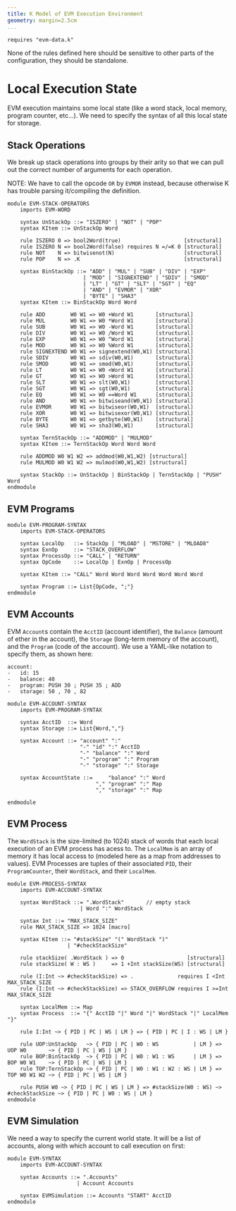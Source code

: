 ```yaml
---
title: K Model of EVM Execution Environment
geometry: margin=2.5cm
...
```



```k
requires "evm-data.k"
```

None of the rules defined here should be sensitive to other parts of the
configuration, they should be standalone.


Local Execution State
=====================

EVM execution maintains some local state (like a word stack, local memory,
program counter, etc...). We need to specify the syntax of all this local state
for storage.

Stack Operations
----------------

We break up stack operations into groups by their arity so that we can pull out
the correct number of arguments for each operation.

NOTE: We have to call the opcode `OR` by `EVMOR` instead, because otherwise K
has trouble parsing it/compiling the definition.

```k
module EVM-STACK-OPERATORS
    imports EVM-WORD

    syntax UnStackOp ::= "ISZERO" | "NOT" | "POP"
    syntax KItem ::= UnStackOp Word

    rule ISZERO 0 => bool2Word(true)                    [structural]
    rule ISZERO N => bool2Word(false) requires N =/=K 0 [structural]
    rule NOT    N => bitwisenot(N)                      [structural]
    rule POP    N => .K                                 [structural]

    syntax BinStackOp ::= "ADD" | "MUL" | "SUB" | "DIV" | "EXP"
                        | "MOD" | "SIGNEXTEND" | "SDIV" | "SMOD"
                        | "LT" | "GT" | "SLT" | "SGT" | "EQ"
                        | "AND" | "EVMOR" | "XOR"
                        | "BYTE" | "SHA3"
    syntax KItem ::= BinStackOp Word Word

    rule ADD        W0 W1 => W0 +Word W1       [structural]
    rule MUL        W0 W1 => W0 *Word W1       [structural]
    rule SUB        W0 W1 => W0 -Word W1       [structural]
    rule DIV        W0 W1 => W0 /Word W1       [structural]
    rule EXP        W0 W1 => W0 ^Word W1       [structural]
    rule MOD        W0 W1 => W0 %Word W1       [structural]
    rule SIGNEXTEND W0 W1 => signextend(W0,W1) [structural]
    rule SDIV       W0 W1 => sdiv(W0,W1)       [structural]
    rule SMOD       W0 W1 => smod(W0,W1)       [structural]
    rule LT         W0 W1 => W0 <Word W1       [structural]
    rule GT         W0 W1 => W0 >Word W1       [structural]
    rule SLT        W0 W1 => slt(W0,W1)        [structural]
    rule SGT        W0 W1 => sgt(W0,W1)        [structural]
    rule EQ         W0 W1 => W0 ==Word W1      [structural]
    rule AND        W0 W1 => bitwiseand(W0,W1) [structural]
    rule EVMOR      W0 W1 => bitwiseor(W0,W1)  [structural]
    rule XOR        W0 W1 => bitwisexor(W0,W1) [structural]
    rule BYTE       W0 W1 => getbyte(W0,W1)    [structural]
    rule SHA3       W0 W1 => sha3(W0,W1)       [structural]

    syntax TernStackOp ::= "ADDMOD" | "MULMOD"
    syntax KItem ::= TernStackOp Word Word Word

    rule ADDMOD W0 W1 W2 => addmod(W0,W1,W2) [structural]
    rule MULMOD W0 W1 W2 => mulmod(W0,W1,W2) [structural]

    syntax StackOp ::= UnStackOp | BinStackOp | TernStackOp | "PUSH" Word
endmodule
```

EVM Programs
------------

```k
module EVM-PROGRAM-SYNTAX
    imports EVM-STACK-OPERATORS

    syntax LocalOp   ::= StackOp | "MLOAD" | "MSTORE" | "MLOAD8"
    syntax ExnOp     ::= "STACK_OVERFLOW"
    syntax ProcessOp ::= "CALL" | "RETURN"
    syntax OpCode    ::= LocalOp | ExnOp | ProcessOp

    syntax KItem ::= "CALL" Word Word Word Word Word Word Word

    syntax Program ::= List{OpCode, ";"}
endmodule
```

EVM Accounts
------------

EVM `Account`s contain the `AcctID` (account identifier), the `Balance` (amount
of ether in the account), the `Storage` (long-term memory of the account), and
the `Program` (code of the account). We use a YAML-like notation to specify
them, as shown here:

```evm-account
account:
-   id: 15
-   balance: 40
-   program: PUSH 30 ; PUSH 35 ; ADD
-   storage: 50 , 70 , 82
```

```k
module EVM-ACCOUNT-SYNTAX
    imports EVM-PROGRAM-SYNTAX

    syntax AcctID  ::= Word
    syntax Storage ::= List{Word,","}

    syntax Account ::= "account" ":"
                       "-" "id" ":" AcctID
                       "-" "balance" ":" Word
                       "-" "program" ":" Program
                       "-" "storage" ":" Storage

    syntax AccountState ::=     "balance" ":" Word
                            "," "program" ":" Map
                            "," "storage" ":" Map

endmodule
```

EVM Process
-----------

The `WordStack` is the size-limited (to 1024) stack of words that each local
execution of an EVM process has acess to. The `LocalMem` is an array of memory
it has local access to (modeled here as a map from addresses to values). EVM
Processes are tuples of their associated `PID`, their `ProgramCounter`, their
`WordStack`, and their `LocalMem`.

```k
module EVM-PROCESS-SYNTAX
    imports EVM-ACCOUNT-SYNTAX

    syntax WordStack ::= ".WordStack"       // empty stack
                       | Word ":" WordStack

    syntax Int ::= "MAX_STACK_SIZE"
    rule MAX_STACK_SIZE => 1024 [macro]

    syntax KItem ::= "#stackSize" "(" WordStack ")"
                   | "#checkStackSize"

    rule stackSize( .WordStack ) => 0                    [structural]
    rule stackSize( W : WS )     => 1 +Int stackSize(WS) [structural]

    rule (I:Int ~> #checkStackSize) => .              requires I <Int  MAX_STACK_SIZE
    rule (I:Int ~> #checkStackSize) => STACK_OVERFLOW requires I >=Int MAX_STACK_SIZE

    syntax LocalMem ::= Map
    syntax Process  ::= "{" AcctID "|" Word "|" WordStack "|" LocalMem "}"

    rule I:Int ~> { PID | PC | WS | LM } => { PID | PC | I : WS | LM }

    rule UOP:UnStackOp   ~> { PID | PC | W0 : WS           | LM } => UOP W0       ~> { PID | PC | WS | LM }
    rule BOP:BinStackOp  ~> { PID | PC | W0 : W1 : WS      | LM } => BOP W0 W1    ~> { PID | PC | WS | LM }
    rule TOP:TernStackOp ~> { PID | PC | W0 : W1 : W2 : WS | LM } => TOP W0 W1 W2 ~> { PID | PC | WS | LM }

    rule PUSH W0 ~> { PID | PC | WS | LM } => #stackSize(W0 : WS) ~> #checkStackSize ~> { PID | PC | W0 : WS | LM }
endmodule
```

EVM Simulation
--------------

We need a way to specify the current world state. It will be a list of accounts,
along with which account to call execution on first:

```k
module EVM-SYNTAX
    imports EVM-ACCOUNT-SYNTAX

    syntax Accounts ::= ".Accounts"
                      | Account Accounts

    syntax EVMSimulation ::= Accounts "START" AcctID
endmodule
```
